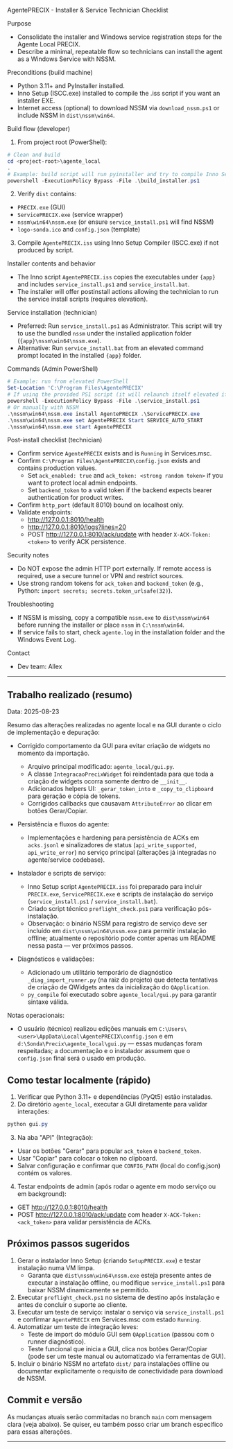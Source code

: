 AgentePRECIX - Installer & Service Technician Checklist

Purpose
- Consolidate the installer and Windows service registration steps for the Agente Local PRECIX.
- Describe a minimal, repeatable flow so technicians can install the agent as a Windows Service with NSSM.

Preconditions (build machine)
- Python 3.11+ and PyInstaller installed.
- Inno Setup (ISCC.exe) installed to compile the .iss script if you want an installer EXE.
- Internet access (optional) to download NSSM via `download_nssm.ps1` or include NSSM in `dist\nssm\win64`.

Build flow (developer)
1. From project root (PowerShell):

```powershell
# Clean and build
cd <project-root>\agente_local
.
# Example: build script will run pyinstaller and try to compile Inno Setup
powershell -ExecutionPolicy Bypass -File .\build_installer.ps1
```

2. Verify `dist` contains:
- `PRECIX.exe` (GUI)
- `ServicePRECIX.exe` (service wrapper)
- `nssm\win64\nssm.exe` (or ensure `service_install.ps1` will find NSSM)
- `logo-sonda.ico` and `config.json` (template)

3. Compile `AgentePRECIX.iss` using Inno Setup Compiler (ISCC.exe) if not produced by script.

Installer contents and behavior
- The Inno script `AgentePRECIX.iss` copies the executables under `{app}` and includes `service_install.ps1` and `service_install.bat`.
- The installer will offer postinstall actions allowing the technician to run the service install scripts (requires elevation).

Service installation (technician)
- Preferred: Run `service_install.ps1` as Administrator. This script will try to use the bundled `nssm` under the installed application folder (`{app}\nssm\win64\nssm.exe`).
- Alternative: Run `service_install.bat` from an elevated command prompt located in the installed `{app}` folder.

Commands (Admin PowerShell)
```powershell
# Example: run from elevated PowerShell
Set-Location 'C:\Program Files\AgentePRECIX'
# If using the provided PS1 script (it will relaunch itself elevated if needed)
powershell -ExecutionPolicy Bypass -File .\service_install.ps1
# Or manually with NSSM
.\nssm\win64\nssm.exe install AgentePRECIX .\ServicePRECIX.exe
.\nssm\win64\nssm.exe set AgentePRECIX Start SERVICE_AUTO_START
.\nssm\win64\nssm.exe start AgentePRECIX
```

Post-install checklist (technician)
- Confirm service `AgentePRECIX` exists and is `Running` in Services.msc.
- Confirm `C:\Program Files\AgentePRECIX\config.json` exists and contains production values.
  - Set `ack_enabled: true` and `ack_token: <strong random token>` if you want to protect local admin endpoints.
  - Set `backend_token` to a valid token if the backend expects bearer authentication for product writes.
- Confirm `http_port` (default 8010) bound on localhost only.
- Validate endpoints:
  - http://127.0.0.1:8010/health
  - http://127.0.0.1:8010/logs?lines=20
  - POST http://127.0.0.1:8010/ack/update with header `X-ACK-Token: <token>` to verify ACK persistence.

Security notes
- Do NOT expose the admin HTTP port externally. If remote access is required, use a secure tunnel or VPN and restrict sources.
- Use strong random tokens for `ack_token` and `backend_token` (e.g., Python: `import secrets; secrets.token_urlsafe(32)`).

Troubleshooting
- If NSSM is missing, copy a compatible `nssm.exe` to `dist\nssm\win64` before running the installer or place `nssm` in `C:\nssm\win64`.
- If service fails to start, check `agente.log` in the installation folder and the Windows Event Log.

Contact
- Dev team: Allex

---

## Trabalho realizado (resumo)

Data: 2025-08-23

Resumo das alterações realizadas no agente local e na GUI durante o ciclo de implementação e depuração:

- Corrigido comportamento da GUI para evitar criação de widgets no momento da importação.
  - Arquivo principal modificado: `agente_local/gui.py`.
  - A classe `IntegracaoPrecixWidget` foi reindentada para que toda a criação de widgets ocorra somente dentro de `__init__`.
  - Adicionados helpers UI: `_gerar_token_into` e `_copy_to_clipboard` para geração e cópia de tokens.
  - Corrigidos callbacks que causavam `AttributeError` ao clicar em botões Gerar/Copiar.

- Persistência e fluxos do agente:
  - Implementações e hardening para persistência de ACKs em `acks.jsonl` e sinalizadores de status (`api_write_supported`, `api_write_error`) no serviço principal (alterações já integradas no agente/service codebase).

- Instalador e scripts de serviço:
  - Inno Setup script `AgentePRECIX.iss` foi preparado para incluir `PRECIX.exe`, `ServicePRECIX.exe` e scripts de instalação do serviço (`service_install.ps1` / `service_install.bat`).
  - Criado script técnico `preflight_check.ps1` para verificação pós-instalação.
  - Observação: o binário NSSM para registro de serviço deve ser incluído em `dist\nssm\win64\nssm.exe` para permitir instalação offline; atualmente o repositório pode conter apenas um README nessa pasta — ver próximos passos.

- Diagnósticos e validações:
  - Adicionado um utilitário temporário de diagnóstico `_diag_import_runner.py` (na raiz do projeto) que detecta tentativas de criação de QWidgets antes da inicialização do `QApplication`.
  - `py_compile` foi executado sobre `agente_local/gui.py` para garantir sintaxe válida.

Notas operacionais:
- O usuário (técnico) realizou edições manuais em `C:\Users\<user>\AppData\Local\AgentePRECIX\config.json` e em `d:\Sonda\Precix\agente_local\gui.py` — essas mudanças foram respeitadas; a documentação e o instalador assumem que o `config.json` final será o usado em produção.

## Como testar localmente (rápido)

1. Verificar que Python 3.11+ e dependências (PyQt5) estão instaladas.
2. Do diretório `agente_local`, executar a GUI diretamente para validar interações:

```powershell
python gui.py
```

3. Na aba "API" (Integração):
  - Usar os botões "Gerar" para popular `ack_token` e `backend_token`.
  - Usar "Copiar" para colocar o token no clipboard.
  - Salvar configuração e confirmar que `CONFIG_PATH` (local do config.json) contém os valores.

4. Testar endpoints de admin (após rodar o agente em modo serviço ou em background):
  - GET http://127.0.0.1:8010/health
  - POST http://127.0.0.1:8010/ack/update com header `X-ACK-Token: <ack_token>` para validar persistência de ACKs.

## Próximos passos sugeridos

1. Gerar o instalador Inno Setup (criando `SetupPRECIX.exe`) e testar instalação numa VM limpa.
   - Garanta que `dist\nssm\win64\nssm.exe` esteja presente antes de executar a instalação offline, ou modifique `service_install.ps1` para baixar NSSM dinamicamente se permitido.
2. Executar `preflight_check.ps1` no sistema de destino após instalação e antes de concluir o suporte ao cliente.
3. Executar um teste de serviço: instalar o serviço via `service_install.ps1` e confirmar `AgentePRECIX` em Services.msc com estado `Running`.
4. Automatizar um teste de integração leves:
   - Teste de import do módulo GUI sem `QApplication` (passou com o runner diagnóstico).
   - Teste funcional que inicia a GUI, clica nos botões Gerar/Copiar (pode ser um teste manual ou automatizado via ferramentas de GUI).
5. Incluir o binário NSSM no artefato `dist/` para instalações offline ou documentar explicitamente o requisito de conectividade para download de NSSM.

## Commit e versão

As mudanças atuais serão commitadas no branch `main` com mensagem clara (veja abaixo). Se quiser, eu também posso criar um branch específico para essas alterações.

---

<!-- AUTO: summary appended by automation on 2025-08-23 -->

